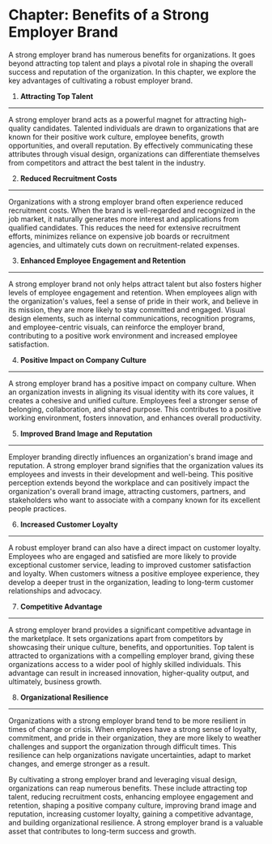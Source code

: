 Chapter: Benefits of a Strong Employer Brand
============================================

A strong employer brand has numerous benefits for organizations. It goes beyond attracting top talent and plays a pivotal role in shaping the overall success and reputation of the organization. In this chapter, we explore the key advantages of cultivating a robust employer brand.

1. **Attracting Top Talent**
----------------------------

A strong employer brand acts as a powerful magnet for attracting high-quality candidates. Talented individuals are drawn to organizations that are known for their positive work culture, employee benefits, growth opportunities, and overall reputation. By effectively communicating these attributes through visual design, organizations can differentiate themselves from competitors and attract the best talent in the industry.

2. **Reduced Recruitment Costs**
--------------------------------

Organizations with a strong employer brand often experience reduced recruitment costs. When the brand is well-regarded and recognized in the job market, it naturally generates more interest and applications from qualified candidates. This reduces the need for extensive recruitment efforts, minimizes reliance on expensive job boards or recruitment agencies, and ultimately cuts down on recruitment-related expenses.

3. **Enhanced Employee Engagement and Retention**
-------------------------------------------------

A strong employer brand not only helps attract talent but also fosters higher levels of employee engagement and retention. When employees align with the organization's values, feel a sense of pride in their work, and believe in its mission, they are more likely to stay committed and engaged. Visual design elements, such as internal communications, recognition programs, and employee-centric visuals, can reinforce the employer brand, contributing to a positive work environment and increased employee satisfaction.

4. **Positive Impact on Company Culture**
-----------------------------------------

A strong employer brand has a positive impact on company culture. When an organization invests in aligning its visual identity with its core values, it creates a cohesive and unified culture. Employees feel a stronger sense of belonging, collaboration, and shared purpose. This contributes to a positive working environment, fosters innovation, and enhances overall productivity.

5. **Improved Brand Image and Reputation**
------------------------------------------

Employer branding directly influences an organization's brand image and reputation. A strong employer brand signifies that the organization values its employees and invests in their development and well-being. This positive perception extends beyond the workplace and can positively impact the organization's overall brand image, attracting customers, partners, and stakeholders who want to associate with a company known for its excellent people practices.

6. **Increased Customer Loyalty**
---------------------------------

A robust employer brand can also have a direct impact on customer loyalty. Employees who are engaged and satisfied are more likely to provide exceptional customer service, leading to improved customer satisfaction and loyalty. When customers witness a positive employee experience, they develop a deeper trust in the organization, leading to long-term customer relationships and advocacy.

7. **Competitive Advantage**
----------------------------

A strong employer brand provides a significant competitive advantage in the marketplace. It sets organizations apart from competitors by showcasing their unique culture, benefits, and opportunities. Top talent is attracted to organizations with a compelling employer brand, giving these organizations access to a wider pool of highly skilled individuals. This advantage can result in increased innovation, higher-quality output, and ultimately, business growth.

8. **Organizational Resilience**
--------------------------------

Organizations with a strong employer brand tend to be more resilient in times of change or crisis. When employees have a strong sense of loyalty, commitment, and pride in their organization, they are more likely to weather challenges and support the organization through difficult times. This resilience can help organizations navigate uncertainties, adapt to market changes, and emerge stronger as a result.

By cultivating a strong employer brand and leveraging visual design, organizations can reap numerous benefits. These include attracting top talent, reducing recruitment costs, enhancing employee engagement and retention, shaping a positive company culture, improving brand image and reputation, increasing customer loyalty, gaining a competitive advantage, and building organizational resilience. A strong employer brand is a valuable asset that contributes to long-term success and growth.

